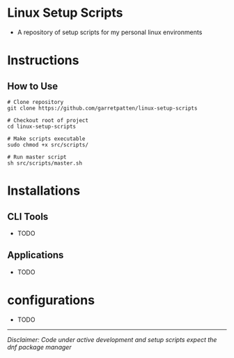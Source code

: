 # Linux Setup Scripts
- A repository of setup scripts for my personal linux environments

# Instructions

## How to Use
```
# Clone repository
git clone https://github.com/garretpatten/linux-setup-scripts

# Checkout root of project
cd linux-setup-scripts

# Make scripts executable
sudo chmod +x src/scripts/

# Run master script
sh src/scripts/master.sh
```

# Installations

## CLI Tools
- TODO

## Applications
- TODO

# configurations
- TODO

---

*Disclaimer: Code under active development and setup scripts expect the dnf package manager*
